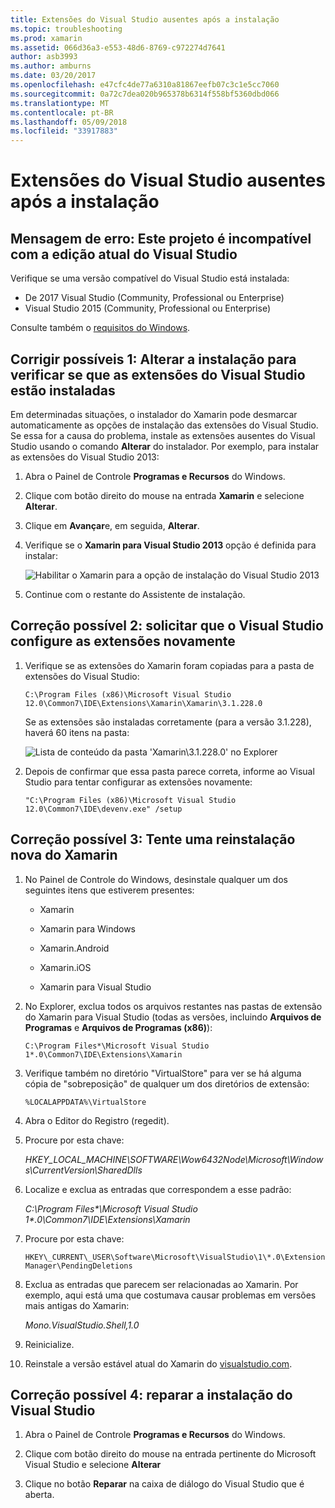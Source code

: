 ```yaml
---
title: Extensões do Visual Studio ausentes após a instalação
ms.topic: troubleshooting
ms.prod: xamarin
ms.assetid: 066d36a3-e553-48d6-8769-c972274d7641
author: asb3993
ms.author: amburns
ms.date: 03/20/2017
ms.openlocfilehash: e47cfc4de77a6310a81867eefb07c3c1e5cc7060
ms.sourcegitcommit: 0a72c7dea020b965378b6314f558bf5360dbd066
ms.translationtype: MT
ms.contentlocale: pt-BR
ms.lasthandoff: 05/09/2018
ms.locfileid: "33917883"
---
```

# <a name="missing-visual-studio-extensions-after-installation"></a>Extensões do Visual Studio ausentes após a instalação

## <a name="error-message-this-project-is-incompatible-with-the-current-edition-of-visual-studio"></a>Mensagem de erro: Este projeto é incompatível com a edição atual do Visual Studio

Verifique se uma versão compatível do Visual Studio está instalada:

-   De 2017 Visual Studio (Community, Professional ou Enterprise)
-   Visual Studio 2015 (Community, Professional ou Enterprise)

Consulte também o [requisitos do Windows](~/cross-platform/get-started/requirements.md#windows).

## <a name="possible-fix-1-change-the-installation-to-make-sure-the-visual-studio-extensions-are-installed"></a>Corrigir possíveis 1: Alterar a instalação para verificar se que as extensões do Visual Studio estão instaladas

Em determinadas situações, o instalador do Xamarin pode desmarcar automaticamente as opções de instalação das extensões do Visual Studio. Se essa for a causa do problema, instale as extensões ausentes do Visual Studio usando o comando **Alterar** do instalador. Por exemplo, para instalar as extensões do Visual Studio 2013:

1. Abra o Painel de Controle **Programas e Recursos** do Windows.

2. Clique com botão direito do mouse na entrada **Xamarin** e selecione **Alterar**.

3. Clique em **Avançar**e, em seguida, **Alterar**.

4. Verifique se o **Xamarin para Visual Studio 2013** opção é definida para instalar:

    ![](missing-vs-extensions-images/installer.png "Habilitar o Xamarin para a opção de instalação do Visual Studio 2013")

5. Continue com o restante do Assistente de instalação.

## <a name="possible-fix-2-ask-visual-studio-to-set-up-the-extensions-again"></a>Correção possível 2: solicitar que o Visual Studio configure as extensões novamente

1. Verifique se as extensões do Xamarin foram copiadas para a pasta de extensões do Visual Studio:

    `C:\Program Files (x86)\Microsoft Visual Studio 12.0\Common7\IDE\Extensions\Xamarin\Xamarin\3.1.228.0`

    Se as extensões são instaladas corretamente (para a versão 3.1.228), haverá 60 itens na pasta:


    ![](missing-vs-extensions-images/folder.png "Lista de conteúdo da pasta 'Xamarin\3.1.228.0' no Explorer")

2. Depois de confirmar que essa pasta parece correta, informe ao Visual Studio para tentar configurar as extensões novamente:

    `"C:\Program Files (x86)\Microsoft Visual Studio 12.0\Common7\IDE\devenv.exe" /setup`

## <a name="possible-fix-3-try-a-fresh-reinstall-of-xamarin"></a>Correção possível 3: Tente uma reinstalação nova do Xamarin

1.  No Painel de Controle do Windows, desinstale qualquer um dos seguintes itens que estiverem presentes:

    *   Xamarin

    *   Xamarin para Windows

    *   Xamarin.Android

    *   Xamarin.iOS

    *   Xamarin para Visual Studio

2.  No Explorer, exclua todos os arquivos restantes nas pastas de extensão do Xamarin para Visual Studio (todas as versões, incluindo **Arquivos de Programas** e **Arquivos de Programas (x86)**):

    `C:\Program Files*\Microsoft Visual Studio 1*.0\Common7\IDE\Extensions\Xamarin`

3.  Verifique também no diretório "VirtualStore" para ver se há alguma cópia de "sobreposição" de qualquer um dos diretórios de extensão:

    `%LOCALAPPDATA%\VirtualStore`

4.  Abra o Editor do Registro (regedit).

5.  Procure por esta chave:

    _HKEY\_LOCAL\_MACHINE\SOFTWARE\Wow6432Node\Microsoft\Windows\CurrentVersion\SharedDlls_

6.  Localize e exclua as entradas que correspondem a esse padrão:

    _C:\Program Files\*\Microsoft Visual Studio 1\*.0\Common7\IDE\Extensions\Xamarin_

7.  Procure por esta chave:

    `HKEY\_CURRENT\_USER\Software\Microsoft\VisualStudio\1\*.0\ExtensionManager\PendingDeletions`

8.  Exclua as entradas que parecem ser relacionadas ao Xamarin. Por exemplo, aqui está uma que costumava causar problemas em versões mais antigas do Xamarin:

    _Mono.VisualStudio.Shell,1.0_

9.  Reinicialize.

10.  Reinstale a versão estável atual do Xamarin do [visualstudio.com](https://visualstudio.com/xamarin).

## <a name="possible-fix-4-repair-visual-studio-installation"></a>Correção possível 4: reparar a instalação do Visual Studio

1.  Abra o Painel de Controle **Programas e Recursos** do Windows.

2.  Clique com botão direito do mouse na entrada pertinente do Microsoft Visual Studio e selecione **Alterar**

3.  Clique no botão **Reparar** na caixa de diálogo do Visual Studio que é aberta.

